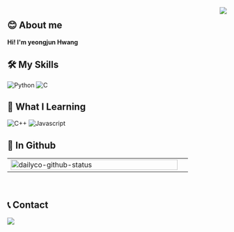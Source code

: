 <div>
  <img src="https://hits.seeyoufarm.com/api/count/incr/badge.svg?url=https%3A%2F%2Fgithub.com%2Fappx720&count_bg=%23A127C2&title_bg=%23474747&icon=github.svg&icon_color=%23FFFFFF&title=visitors&edge_flat=false" align="right" />
</div>

## 😊 About me
**Hi! I'm yeongjun Hwang**

## 🛠 My Skills
![Python][Python] ![C][C]

## 🏫 What I Learning
![C++][C++] ![Javascript][Javascript]

## 📕 In Github
<table>
  <tr>
    <td align="top" width="50%">
      <img src="https://github-readme-stats.vercel.app/api?username=appx720&show_icons=true&hide=contribs&cache_seconds=86400&theme=gruvbox&hide_border=true" alt="dailyco-github-status" align="left" style="width: 98%" />
      </td>
  </tr>
</table>
<br/>

## 📞 Contact
<a href="mailto:yeongjun0807@gmail.com"><img src="https://img.shields.io/badge/gmail-EA4335?style=for-the-badge&logo=Gmail&logoColor=white">


[Python]: https://img.shields.io/badge/python-306998?style=for-the-badge&logo=python&logoColor=white
[C]: https://img.shields.io/badge/c-A8B400?style=for-the-badge&logo=c&logoColor=white
[C++]: https://img.shields.io/badge/C++-00599C?style=for-the-badge&logo=cplusplus&logoColor=white
[Javascript]: https://img.shields.io/badge/JavaScript-f9ca24?style=for-the-badge&logo=javascript&logoColor=white
